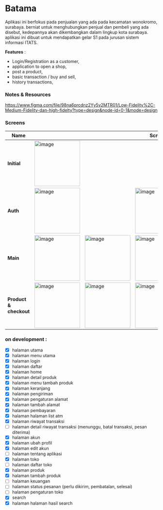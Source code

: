 # Batama
Aplikasi ini berfokus pada penjualan yang ada pada kecamatan wonokromo, surabaya. 
berniat untuk menghubungkan penjual dan pembeli yang ada disebut, kedepannya akan dikembangkan dalam lingkup kota surabaya.
aplikasi ini dibuat untuk mendapatkan gelar S1 pada jurusan sistem informasi ITATS.

<b>Features</b> : 
- Login/Registration as a customer,
- application to open a shop,
- post a product,
- basic transaction / buy and sell,
- history transactions,

### Notes & Resources
https://www.figma.com/file/98na6prcdnz2Yy5v2MTR01/Low-Fidelity%2C-Medium-Fidelity-dan-high-fidelty?type=design&node-id=0-1&mode=design

### Screens
<table>
  <thead>
    <tr>
      <th>Name</th>
      <th colspan="5">Screns</th>
    </tr>
  </thead>
  <tbody>
    <tr>
      <td><b>Initial</b></td>
      <td colspan="5"><img width="150" alt="image" src="https://github.com/ai-null/tokoonline/assets/24985130/6cd02ac2-667b-4a2d-9aee-ec9b799f3916"></td>
    </tr>
    <tr>
      <td><b>Auth</b></td>
      <td colspan="2"><img width="150" alt="image" src="https://github.com/ai-null/tokoonline/assets/24985130/6a23c285-c9c2-4827-aa6f-4bc4674e75a7"></td>
      <td colspan="5"><img width="150" alt="image" src="https://github.com/ai-null/tokoonline/assets/24985130/20504d9e-5a7d-4d06-873b-feee9572d89d"></td>
    </tr>
    <tr>
      <td><b>Main</b></td>
      <td><img width="150" alt="image" src="https://github.com/ai-null/tokoonline/assets/24985130/d0a8ffa3-db40-4160-b3ce-b3454df91334"></td>
      <td><img width="150" alt="image" src="https://github.com/ai-null/tokoonline/assets/24985130/0d36b5ad-6f1f-437b-b86a-3f68518b9509"></td>
      <td><img width="150" alt="image" src="https://github.com/ai-null/tokoonline/assets/24985130/1084c48e-d612-47b4-9ab8-d11257be82eb"></td>
      <td><img width="150" alt="image" src="https://github.com/ai-null/tokoonline/assets/24985130/44e97508-7c3b-43cf-8a60-5c4e0593febd"></td>
      <td colspan="5"><img width="150" alt="image" src="https://github.com/ai-null/tokoonline/assets/24985130/3c8f69ad-423d-485d-9ed8-647b455790ba"></td>
    </tr>
    <tr>
      <td><b>Product & checkout</b></td>
      <td><img width="150" alt="image" src="https://github.com/ai-null/tokoonline/assets/24985130/ad13ed9e-11cb-41a6-b6c5-55b795d3ea2b"></td>
      <td><img width="150" alt="image" src="https://github.com/ai-null/tokoonline/assets/24985130/6a784960-9a4f-40a9-b180-3f394059ad87"></td>
      <td><img width="150" alt="image" src="https://github.com/ai-null/tokoonline/assets/24985130/73b18b69-76a6-4ac9-a7d1-587a3f17ab5a"></td>
      <td><img width="150" alt="image" src="https://github.com/ai-null/tokoonline/assets/24985130/b0770f5b-0613-407c-b6c8-c6261ac4f93a"></td>
      <td colspan="5"><img width="150" alt="image" src="https://github.com/ai-null/tokoonline/assets/24985130/b2b50762-da11-45ad-a911-b671874b5669"></td>
    </tr>
  </tbody>
</table>

### on development : 
- [x] halaman utama
- [x] halaman menu utama
- [x] halaman login
- [x] halaman daftar
- [x] halaman home
- [x] halaman detail produk
- [x] halaman menu tambah produk
- [x] halaman keranjang
- [x] halaman pengiriman 
- [x] halaman pengaturan alamat
- [x] halaman tambah alamat
- [x] halaman pembayaran
- [x] halaman halaman list atm
- [x] halaman riwayat transaksi
- [ ] halaman detail riwayat transaksi (menunggu, batal transaksi, pesan diterima)
- [x] halaman akun
- [x] halaman ubah profil
- [x] halaman edit akun
- [ ] halaman tentang aplikasi
- [x] halaman toko
- [ ] halaman daftar toko
- [x] halaman produk
- [x] halaman tambah produk
- [ ] halaman keuangan
- [ ] halaman status pesanan (perlu dikirim, pembatalan, selesai)
- [ ] halaman pengaturan toko
- [x] search
- [x] halaman halaman hasil search
